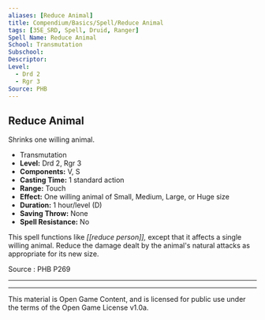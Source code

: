 ```yaml
---
aliases: [Reduce Animal]
title: Compendium/Basics/Spell/Reduce Animal
tags: [35E_SRD, Spell, Druid, Ranger]
Spell Name: Reduce Animal
School: Transmutation
Subschool: 
Descriptor: 
Level:
  - Drd 2
  - Rgr 3
Source: PHB
---
```



## Reduce Animal

Shrinks one willing animal.

*   Transmutation
*   **Level:** Drd 2, Rgr 3
*   **Components:** V, S
*   **Casting Time:** 1 standard action
*   **Range:** Touch
*   **Effect:** One willing animal of Small, Medium, Large, or Huge size
*   **Duration:** 1 hour/level (D)
*   **Saving Throw:** None
*   **Spell Resistance:** No

This spell functions like <i>[[reduce person]],</i> except that it affects a single willing animal. Reduce the damage dealt by the animal's natural attacks as appropriate for its new size.

Source : PHB P269

---

---

This material is Open Game Content, and is licensed for public use under
the terms of the Open Game License v1.0a.
